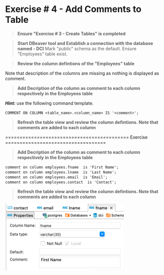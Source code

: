 # Exercise # 4 - Add Comments to Table

> **Ensure "Exercise # 3 - Create Tables" is completed**

> **Start DBeaver tool and Establish a connection with the database named - DCI**
Mark "public" schema as the default.
Ensure "Employees" table exist.

> **Review the column defintions of the "Employees" table**
 
Note that description of the columns are missing as nothing is displayed as comment.

> **Add Decription of the column as comment to each column respectively in the Employees table**

***Hint:*** use the following command template.
```
COMMENT ON COLUMN <table_name>.<column_name> IS '<comment>';
```

> **Refresh the table view and review the column defintions. Note that comments are added to each column**

=========================================== Exercise ===================================

> **Add Decription of the column as comment to each column respectively in the Employees table**

```
comment on column employees.fname  is 'First Name';
comment on column employees.lname  is 'Last Name';
comment on column employees.email  is 'Email';
comment on column employees.contact  is 'Contact';
```

> **Refresh the table view and review the column defintions. Note that comments are added to each column**

![Screenshot](Comments.png)
